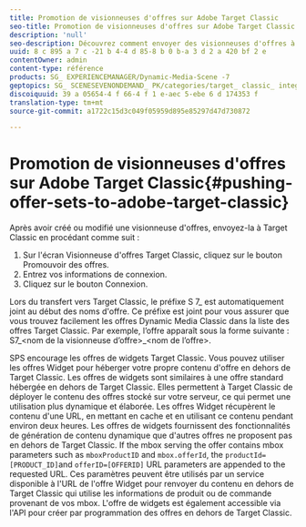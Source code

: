 ```yaml
---
title: Promotion de visionneuses d'offres sur Adobe Target Classic
seo-title: Promotion de visionneuses d'offres sur Adobe Target Classic
description: 'null'
seo-description: Découvrez comment envoyer des visionneuses d'offres à Adobe Target Classic.
uuid: 8 c 895 a 7 c -21 b 4-4 d 85-8 b 0 b-a 3 d 2 a 420 bf 2 e
contentOwner: admin
content-type: référence
products: SG_ EXPERIENCEMANAGER/Dynamic-Media-Scene -7
geptopics: SG_ SCENESEVENONDEMAND_ PK/categories/target_ classic_ integration
discoiquuid: 39 a 05654-4 f 66-4 f 1 e-aec 5-ebe 6 d 174353 f
translation-type: tm+mt
source-git-commit: a1722c15d3c049f05959d895e85297d47d730872

---
```



# Promotion de visionneuses d'offres sur Adobe Target Classic{#pushing-offer-sets-to-adobe-target-classic}

Après avoir créé ou modifié une visionneuse d'offres, envoyez-la à Target Classic en procédant comme suit :

1. Sur l'écran Visionneuse d'offres Target Classic, cliquez sur le bouton Promouvoir des offres.
1. Entrez vos informations de connexion.
1. Cliquez sur le bouton Connexion.

Lors du transfert vers Target Classic, le préfixe S 7_ est automatiquement joint au début des noms d'offre. Ce préfixe est joint pour vous assurer que vous trouvez facilement les offres Dynamic Media Classic dans la liste des offres Target Classic. Par exemple, l’offre apparaît sous la forme suivante : S7_&lt;nom de la visionneuse d’offre&gt;_&lt;nom de l’offre&gt;.

SPS encourage les offres de widgets Target Classic. Vous pouvez utiliser les offres Widget pour héberger votre propre contenu d'offre en dehors de Target Classic. Les offres de widgets sont similaires à une offre standard hébergée en dehors de Target Classic. Elles permettent à Target Classic de déployer le contenu des offres stocké sur votre serveur, ce qui permet une utilisation plus dynamique et élaborée. Les offres Widget récupèrent le contenu d'une URL, en mettant en cache et en utilisant ce contenu pendant environ deux heures. Les offres de widgets fournissent des fonctionnalités de génération de contenu dynamique que d'autres offres ne proposent pas en dehors de Target Classic. If the mbox serving the offer contains mbox parameters such as `mboxProductID` and `mbox.offerId`, the `productId=[PRODUCT_ID]`and `offerID=[OFFERID]` URL parameters are appended to the requested URL. Ces paramètres peuvent être utilisés par un service disponible à l'URL de l'offre Widget pour renvoyer du contenu en dehors de Target Classic qui utilise les informations de produit ou de commande provenant de vos mbox. L'offre de widgets est également accessible via l'API pour créer par programmation des offres en dehors de Target Classic.
